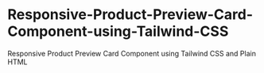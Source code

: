# Responsive-Product-Preview-Card-Component-using-Tailwind-CSS
Responsive Product Preview Card Component using Tailwind CSS and Plain HTML
